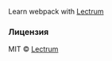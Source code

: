 <p>Learn webpack with <a href="https://lectrum.io" target="_blank" rel="noopener noreferrer">Lectrum</a></p>


### Лицензия

MIT © [Lectrum](https://lectrum.io)

